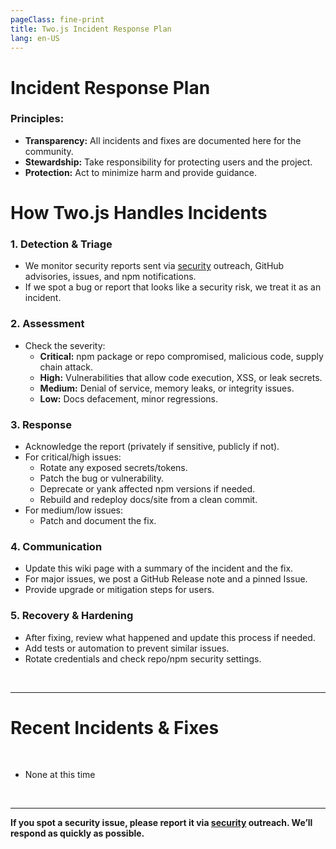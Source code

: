 ```yaml
---
pageClass: fine-print
title: Two.js Incident Response Plan
lang: en-US
---
```


# Incident Response Plan

### Principles:

- **Transparency:** All incidents and fixes are documented here for the community.
- **Stewardship:** Take responsibility for protecting users and the project.
- **Protection:** Act to minimize harm and provide guidance.

# How Two.js Handles Incidents

### 1. Detection & Triage

- We monitor security reports sent via [security](/security) outreach, GitHub advisories, issues, and npm notifications.
- If we spot a bug or report that looks like a security risk, we treat it as an incident.

### 2. Assessment
- Check the severity:
  - **Critical:** npm package or repo compromised, malicious code, supply chain attack.
  - **High:** Vulnerabilities that allow code execution, XSS, or leak secrets.
  - **Medium:** Denial of service, memory leaks, or integrity issues.
  - **Low:** Docs defacement, minor regressions.

### 3. Response
- Acknowledge the report (privately if sensitive, publicly if not).
- For critical/high issues:
  - Rotate any exposed secrets/tokens.
  - Patch the bug or vulnerability.
  - Deprecate or yank affected npm versions if needed.
  - Rebuild and redeploy docs/site from a clean commit.
- For medium/low issues:
  - Patch and document the fix.

### 4. Communication
- Update this wiki page with a summary of the incident and the fix.
- For major issues, we post a GitHub Release note and a pinned Issue.
- Provide upgrade or mitigation steps for users.

### 5. Recovery & Hardening
- After fixing, review what happened and update this process if needed.
- Add tests or automation to prevent similar issues.
- Rotate credentials and check repo/npm security settings.

<br />

---

# Recent Incidents & Fixes

<br />

- None at this time

<br />

---

**If you spot a security issue, please report it via [security](/security) outreach. We’ll respond as quickly as possible.**
